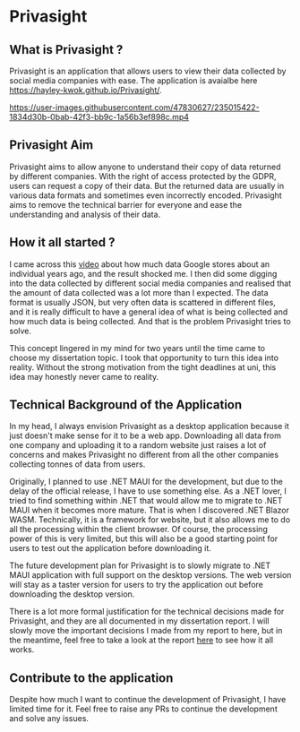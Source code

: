 # Privasight

## What is Privasight ? 
Privasight is an application that allows users to view their data collected by social media companies with ease. The application is avaialbe here https://hayley-kwok.github.io/Privasight/.

https://user-images.githubusercontent.com/47830627/235015422-1834d30b-0bab-42f3-bb9c-1a56b3ef898c.mp4

## Privasight Aim
Privasight aims to allow anyone to understand their copy of data returned by different companies. With the right of access protected by the GDPR, users can request a copy of their data. But the returned data are usually in various data formats and sometimes even incorrectly encoded.
Privasight aims to remove the technical barrier for everyone and ease the understanding and analysis of their data.

## How it all started ?
I came across this [video](https://www.youtube.com/watch?v=hLjht9uJWgw&t=2s) about how much data Google stores about an individual years ago, and the result shocked me. 
I then did some digging into the data collected by different social media companies and realised that the amount of data collected was a lot more than I expected. 
The data format is usually JSON, but very often data is scattered in different files, and it is really difficult to have a general idea of what is being collected and how much data is being collected. 
And that is the problem Privasight tries to solve.

This concept lingered in my mind for two years until the time came to choose my dissertation topic. I took that opportunity to turn this idea into reality.
Without the strong motivation from the tight deadlines at uni, this idea may honestly never came to reality.

## Technical Background of the Application
In my head, I always envision Privasight as a desktop application because it just doesn't make sense for it to be a web app. 
Downloading all data from one company and uploading it to a random website just raises a lot of concerns and makes Privasight no different from all the other companies collecting tonnes of data from users.

Originally, I planned to use .NET MAUI for the development, but due to the delay of the official release, I have to use something else. 
As a .NET lover, I tried to find something within .NET that would allow me to migrate to .NET MAUI when it becomes more mature. 
That is when I discovered .NET Blazor WASM. Technically, it is a framework for website, but it also allows me to do all the processing within the client browser. 
Of course, the processing power of this is very limited, but this will also be a good starting point for users to test out the application before downloading it.

The future development plan for Privasight is to slowly migrate to .NET MAUI application with full support on the desktop versions. 
The web version will stay as a taster version for users to try the application out before downloading the desktop version.

There is a lot more formal justification for the technical decisions made for Privasight, and they are all documented in my dissertation report. 
I will slowly move the important decisions I made from my report to here, but in the meantime, feel free to take a look at the report [here](documentation/dissertation-report.pdf) to see how it all works.

## Contribute to the application
Despite how much I want to continue the development of Privasight, I have limited time for it. Feel free to raise any PRs to continue the development and solve any issues.
